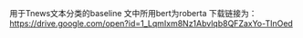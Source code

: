 用于Tnews文本分类的baseline
文中所用bert为roberta 下载链接为：https://drive.google.com/open?id=1_LqmIxm8Nz1Abvlqb8QFZaxYo-TInOed
